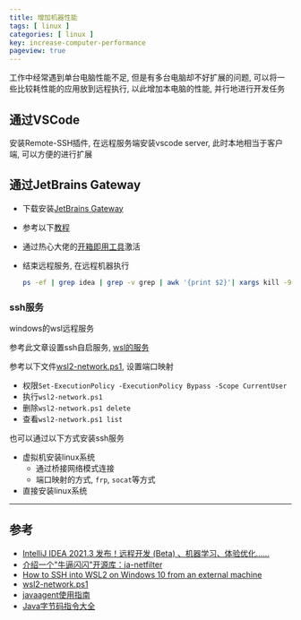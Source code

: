 ```yaml
---
title: 增加机器性能
tags: [ linux ]
categories: [ linux ]
key: increase-computer-performance
pageview: true
---
```


工作中经常遇到单台电脑性能不足, 但是有多台电脑却不好扩展的问题, 可以将一些比较耗性能的应用放到远程执行, 以此增加本电脑的性能, 并行地进行开发任务

<!--more-->

## 通过VSCode

安装Remote-SSH插件, 在远程服务端安装vscode server, 此时本地相当于客户端, 可以方便的进行扩展

## 通过JetBrains Gateway

- 下载安装[JetBrains Gateway](https://www.jetbrains.com/remote-development/gateway/)
- 参考以下[教程](https://www.jetbrains.com/help/idea/remote-development-starting-page.html)
- 通过热心大佬的[开箱即用工具](https://jetbra.in/s)激活
- 结束远程服务, 在远程机器执行
  
  ```sh
  ps -ef | grep idea | grep -v grep | awk '{print $2}'| xargs kill -9
  ```

### ssh服务

windows的wsl远程服务

参考此文章设置ssh自启服务, [wsl的服务](/wsl/2021/09/09/wsl-systemd.html)

参考以下文件[wsl2-network.ps1](/assets/sources/2022/01/wsl2-network.ps1), 设置端口映射

- 权限`Set-ExecutionPolicy -ExecutionPolicy Bypass -Scope CurrentUser`
- 执行`wsl2-network.ps1`
- 删除`wsl2-network.ps1 delete`
- 查看`wsl2-network.ps1 list`

也可以通过以下方式安装ssh服务

- 虚拟机安装linux系统
  - 通过桥接网络模式连接
  - 端口映射的方式, `frp`, `socat`等方式
- 直接安装linux系统

----

## 参考

- [IntelliJ IDEA 2021.3 发布！远程开发 (Beta) 、机器学习、体验优化......](https://zhuanlan.zhihu.com/p/440992104)
- [介绍一个"牛逼闪闪"开源库：ja-netfilter](https://zhile.io/2021/11/29/ja-netfilter-javaagent-lib.html)
- [How to SSH into WSL2 on Windows 10 from an external machine](https://www.hanselman.com/blog/how-to-ssh-into-wsl2-on-windows-10-from-an-external-machine)
- [wsl2-network.ps1](https://gist.github.com/daehahn/497fa04c0156b1a762c70ff3f9f7edae)
- [javaagent使用指南](https://www.cnblogs.com/rickiyang/p/11368932.html)
- [Java字节码指令大全](https://www.cnblogs.com/longjee/p/8675771.html)
